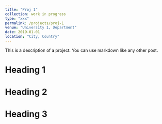 ```yaml
---
title: "Proj 1"
collection: work in progress
type: "xxx"
permalink: /projects/proj-1
venue: "University 1, Department"
date: 2019-01-01
location: "City, Country"
---
```


This is a description of a project. You can use markdown like any other post.

Heading 1
======

Heading 2
======

Heading 3
======
